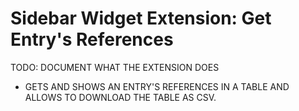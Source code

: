 # Sidebar Widget Extension: Get Entry's References

TODO: DOCUMENT WHAT THE EXTENSION DOES

- GETS AND SHOWS AN ENTRY'S REFERENCES IN A TABLE AND ALLOWS TO DOWNLOAD THE TABLE AS CSV.
